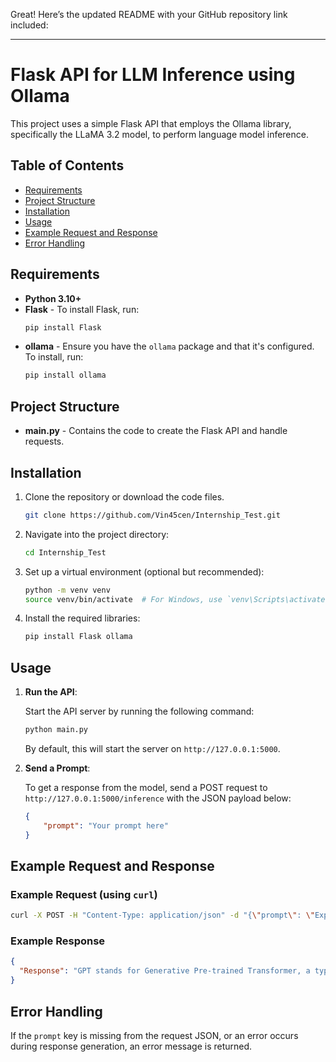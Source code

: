 Great! Here’s the updated README with your GitHub repository link included:

---

# Flask API for LLM Inference using Ollama

This project uses a simple Flask API that employs the Ollama library, specifically the LLaMA 3.2 model, to perform language model inference. 

## Table of Contents
- [Requirements](#requirements)
- [Project Structure](#project-structure)
- [Installation](#installation)
- [Usage](#usage)
- [Example Request and Response](#example-request-and-response)
- [Error Handling](#error-handling)


## Requirements

- **Python 3.10+**
- **Flask** - To install Flask, run:
  ```bash
  pip install Flask
  ```
- **ollama** - Ensure you have the `ollama` package and that it's configured. To install, run:
  ```bash
  pip install ollama
  ```

## Project Structure

- **main.py** - Contains the code to create the Flask API and handle requests.

## Installation

1. Clone the repository or download the code files.
   ```bash
   git clone https://github.com/Vin45cen/Internship_Test.git
   ```
2. Navigate into the project directory:
   ```bash
   cd Internship_Test
   ```

3. Set up a virtual environment (optional but recommended):
   ```bash
   python -m venv venv
   source venv/bin/activate  # For Windows, use `venv\Scripts\activate`
   ```

4. Install the required libraries:
   ```bash
   pip install Flask ollama
   ```

## Usage

1. **Run the API**:

   Start the API server by running the following command:

   ```bash
   python main.py
   ```

   By default, this will start the server on `http://127.0.0.1:5000`.

2. **Send a Prompt**:

   To get a response from the model, send a POST request to `http://127.0.0.1:5000/inference` with the JSON payload below:

   ```json
   {
       "prompt": "Your prompt here"
   }
   ```

## Example Request and Response

### Example Request (using `curl`)

```bash
curl -X POST -H "Content-Type: application/json" -d "{\"prompt\": \"Explain GPT in 2 sentences\"}" http://127.0.0.1:5000/inference
```

### Example Response

```json
{
  "Response": "GPT stands for Generative Pre-trained Transformer, a type of artificial intelligence model that uses transformer architecture to generate human-like text based on input prompts. It is trained on large amounts of text data and can be fine-tuned for specific tasks such as language translation, question-answering, and text summarization, making it a versatile tool for natural language processing applications."
}
```

## Error Handling

If the `prompt` key is missing from the request JSON, or an error occurs during response generation, an error message is returned.

